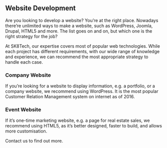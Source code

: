 
## Website Development

Are you looking to develop a website? You’re at the right place. Nowadays there’re unlimited ways to make a website, such as WordPress, Joomla, Drupal, HTML5 and more. The list goes on and on, but which one is the right strategy for the job?

At SK8Tech, our expertise covers most of popular web technologies. While each project has different requirements, with our wide range of knowledge and experience, we can recommend the most appropriate strategy to handle each case.

### Company Website

If you’re looking for a website to display information, e.g. a portfolio, or a company website, we recommend using WordPress. It is the most popular Customer Relation Management system on internet as of 2016.

### Event Website

If it’s one-time marketing website, e.g. a page for real estate sales, we recommend using HTML5, as it’s better designed, faster to build, and allows more customisation.

Contact us to find out more.